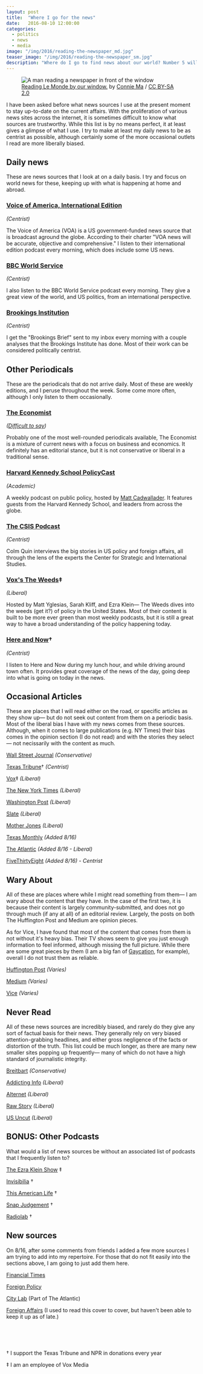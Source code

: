 ```yaml
---
layout: post
title:  "Where I go for the news"
date:   2016-08-10 12:00:00
categories:
  - politics
  - news
  - media
image: "/img/2016/reading-the-newspaper_md.jpg"
teaser_image: "/img/2016/reading-the-newspaper_sm.jpg"
description: "Where do I go to find news about our world? Number 5 will astound you."
---
```


<figure>
  <img src="/img/2016/reading-the-newspaper_md.jpg" srcset="/img/2016/reading-the-newspaper_sm.jpg 350w, /img/2016/reading-the-newspaper_md.jpg 748w, /img/2016/reading-the-newspaper_lg.jpg 1496w" alt="A man reading a newspaper in front of the window">
  <figcaption><a href="https://www.flickr.com/photos/ironypoisoning/13934769509/" target="\_blank">Reading Le Monde by our window.</a> by <a href="https://www.flickr.com/photos/ironypoisoning/" target="\_blank">Connie Ma</a> / <a href="https://creativecommons.org/licenses/by-sa/2.0/" target="\_blank">CC BY-SA 2.0</a></figcaption>
</figure>

I have been asked before what news sources I use at the present moment to stay up-to-date on the current affairs. With the proliferation of various news sites across the internet, it is sometimes difficult to know what sources are trustworthy. While this list is by no means perfect, it at least gives a glimpse of what I use. I try to make at least my daily news to be as centrist as possible, although certainly some of the more occasional outlets I read are more liberally biased.

## Daily news

These are news sources that I look at on a daily basis. I try and focus on world news for these, keeping up with what is happening at home and abroad.

### [Voice of America, International Edition](http://www.voanews.com/archive/international-edition/latest/672/1451.html)
_(Centrist)_

The Voice of America (VOA) is a US government-funded news source that is broadcast aground the globe. According to their charter "VOA news will be accurate, objective and comprehensive." I listen to their international edition podcast every morning, which does include some US news.

### [BBC World Service](http://www.bbc.co.uk/programmes/p02nq0gn/episodes/downloads)
_(Centrist)_

I also listen to the BBC World Service podcast every morning. They give a great view of the world, and US politics, from an international perspective.

### [Brookings Institution](https://www.brookings.edu/)
_(Centrist)_

I get the "Brookings Brief" sent to my inbox every morning with a couple analyses that the Brookings Institute has done. Most of their work can be considered politically centrist.

## Other Periodicals

These are the periodicals that do not arrive daily. Most of these are weekly editions, and I peruse throughout the week. Some come more often, although I only listen to them occasionally.


### [The Economist](http://www.economist.com/)
_([Difficult to say](http://www.economist.com/blogs/economist-explains/2013/09/economist-explains-itself-0))_

Probably one of the most well-rounded periodicals available, The Economist is a mixture of current news with a focus on business and economics. It definitely has an editorial stance, but it is not conservative or liberal in a traditional sense.

### [Harvard Kennedy School PolicyCast](http://hkspolicycast.org/)
_(Academic)_

A weekly podcast on public policy, hosted by [Matt Cadwallader](https://twitter.com/mattcad). It features guests from the Harvard Kennedy School, and leaders from across the globe.

### [The CSIS Podcast](https://www.csis.org/podcasts/csis-podcast)
_(Centrist)_

Colm Quin interviews the big stories in US policy and foreign affairs, all through the lens of the experts the Center for Strategic and International Studies.

### [Vox's The Weeds](http://www.vox.com/the-weeds)‡
_(Liberal)_

Hosted by Matt Yglesias, Sarah Kliff, and Ezra Klein— The Weeds dives into the weeds (get it?) of policy in the United States. Most of their content is built to be more ever green than most weekly podcasts, but it is still a great way to have a broad understanding of the policy happening today.

### [Here and Now](http://www.wbur.org/hereandnow)†
_(Centrist)_

I listen to Here and Now during my lunch hour, and while driving around town often. It provides great coverage of the news of the day, going deep into what is going on today in the news.


## Occasional Articles

These are places that I will read either on the road, or specific articles as they show up— but do not seek out content from them on a periodic basis. Most of the liberal bias I have with my news comes from these sources. Although, when it comes to large publications (e.g. NY Times) their bias comes in the opinion section (I do not read) and with the stories they select— not necissarily with the content as much.

[Wall Street Journal](http://www.wsj.com/)
_(Conservative)_

[Texas Tribune](https://www.texastribune.org/)†
_(Centrist)_

[Vox](http://www.vox.com/)‡
_(Liberal)_

[The New York Times](http://www.nytimes.com/)
_(Liberal)_

[Washington Post](https://www.washingtonpost.com)
_(Liberal)_

[Slate](http://www.slate.com/)
_(Liberal)_

[Mother Jones](http://www.motherjones.com/)
_(Liberal)_

[Texas Monthly](http://www.texasmonthly.com/)
_(Added 8/16)_

[The Atlantic](http://www.theatlantic.com/)
_(Added 8/16 - Liberal)_

[FiveThirtyEight](http://fivethirtyeight.com/)
_(Added 8/16) - Centrist_


## Wary About

All of these are places where while I might read something from them— I am wary about the content that they have. In the case of the first two, it is because their content is largely community-submitted, and does not go through much (if any at all) of an editorial review. Largely, the posts on both The Huffington Post and Medium are opinion pieces.

As for Vice, I have found that most of the content that comes from them is not without it's heavy bias. Their TV shows seem to give you just enough information to feel informed, although missing the full picture. While there are some great pieces by them (I am a big fan of [Gaycation](https://www.viceland.com/en_us/show/gaycation), for example), overall I do not trust them as reliable.

[Huffington Post](http://www.huffingtonpost.com)
_(Varies)_

[Medium](https://medium.com/)
_(Varies)_

[Vice](http://www.vice.com/en_us)
_(Varies)_


## Never Read

All of these news sources are incredibly biased, and rarely do they give any sort of factual basis for their news. They generally rely on very biased attention-grabbing headlines, and either gross negligence of the facts or distortion of the truth. This list could be much longer, as there are many new smaller sites popping up frequently— many of which do not have a high standard of journalistic integrity.

[Breitbart](http://www.breitbart.com/)
_(Conservative)_

[Addicting Info](http://www.addictinginfo.org/)
_(Liberal)_

[Alternet](http://www.alternet.org/)
_(Liberal)_

[Raw Story](http://www.rawstory.com/)
_(Liberal)_

[US Uncut](http://usuncut.com/)
_(Liberal)_


## BONUS: Other Podcasts

What would a list of news sources be without an associated list of podcasts that I frequently listen to?

[The Ezra Klein Show](http://www.vox.com/ezra-klein-show-podcast) ‡

[Invisibilia](http://www.npr.org/podcasts/510307/invisibilia) †

[This American Life](http://www.thisamericanlife.org/) †

[Snap Judgement](http://snapjudgment.org/) †

[Radiolab](http://www.radiolab.org/) †


## New sources

On 8/16, after some comments from friends I added a few more sources I am trying to add into my repertoire. For those that do not fit easily into the sections above, I am going to just add them here.

[Financial Times](http://www.ft.com/home/us)

[Foreign Policy](http://foreignpolicy.com/)

[City Lab](http://www.citylab.com/) (Part of The Atlantic)

[Foreign Affairs](https://www.foreignaffairs.com/) (I used to read this cover to cover, but haven't been able to keep it up as of late.)


<br/>
<br/>
<br/>

† I support the Texas Tribune and NPR in donations every year

‡ I am an employee of Vox Media
